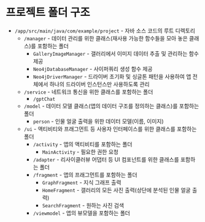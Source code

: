 # 프로젝트 폴더 구조
- `/app/src/main/java/com/example/project` - 자바 소스 코드의 루트 디렉토리
  - `/manager` - 데이터 관리를 위한 클래스(재사용 가능한 함수들을 모아 놓은 클래스)를 포함하는 폴더
    - `GalleryImageManager` - 갤러리에서 이미지 데이터 추출 및 관리하는 함수 제공
    - `Neo4jDatabaseManager` - 사이퍼쿼리 생성 함수 제공
    - `Neo4jDriverManager` - 드라이버 초기화 및 싱글톤 패턴을 사용하여 앱 전체에서 하나의 드라이버 인스턴스만 사용하도록 관리
  - `/service` - 네트워크 통신을 위한 클래스를 포함하는 폴더
    - `/gptChat`
  - `/model` - 데이터 모델 클래스(앱의 데이터 구조를 정의하는 클래스)를 포함하는 폴더
    - `person` - 인물 얼굴 출력을 위한 데이터 모델(이름, 이미지)
  - `/ui` - 액티비티와 프래그먼트 등 사용자 인터페이스를 위한 클래스를 포함하는 폴더
    - `/activity` - 앱의 액티비티를 포함하는 폴더
      - `MainActivity` - 필요한 권한 요청
    - `/adapter` - 리사이클러뷰 어댑터 등 UI 컴포넌트를 위한 클래스를 포함하는 폴더
    - `/fragment` - 앱의 프래그먼트를 포함하는 폴더
      - `GraphFragment` - 지식 그래프 출력
      - `HomeFragment` - 갤러리의 모든 사진 출력(상단에 분석된 인물 얼굴 출력)
      - `SearchFragment` - 원하는 사진 검색
    - `/viewmodel` - 앱의 뷰모델을 포함하는 폴더
